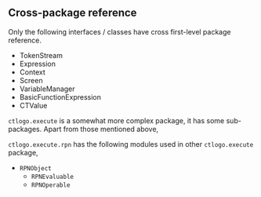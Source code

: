 ## Cross-package reference

Only the following interfaces / classes have cross first-level package reference. 

- TokenStream
- Expression
- Context
- Screen
- VariableManager
- BasicFunctionExpression
- CTValue

`ctlogo.execute` is a somewhat more complex package, it has some sub-packages.  Apart from those mentioned above, 

`ctlogo.execute.rpn` has the following modules used in other `ctlogo.execute` package, 
- `RPNObject`
    - `RPNEvaluable`
    - `RPNOperable`



